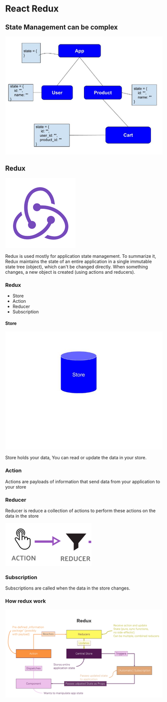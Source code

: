 # React Redux

## State Management can be complex
![state-management-can-be-complex](images/state-management-can-be-complex.jpg)


## Redux
![redux](images/redux.png)
<p>Redux is used mostly for application state management. To summarize it, Redux maintains the state of an entire application in a single immutable state tree (object), which can't be changed directly. When something changes, a new object is created (using actions and reducers).</p>

### Redux 
- Store
- Action
- Reducer
- Subscription


#### Store
![redux-store](images/redux-store.jpg)
<p>
Store holds your data, You can read or update the data in your store.
</p>

### Action
<p>
Actions are payloads of information that send data from your application to your store
</p>


### Reducer
<p>
Reducer is reduce a collection of actions to perform these actions on the data in the store
</p>

![action-reducer-redux](images/action-reducer-redux.png)


### Subscription
<p>
Subscriptions are called  when the data in the store changes.
</p>

### How redux work
![redux-architecture](images/redux-architecture.jpg)